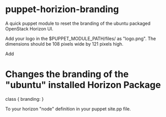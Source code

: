 puppet-horizion-branding
========================

A quick puppet module to reset the branding of the ubuntu packaged OpenStack Horizon UI.

Add your logo in the $PUPPET\_MODULE\_PATH/files/ as "logo.png". The dimensions should be 108 pixels wide by 121 pixels high.

Add

  # Changes the branding of the "ubuntu" installed Horizon Package
  class { branding: }

To your horizon "node" definition in your puppet site.pp file.

